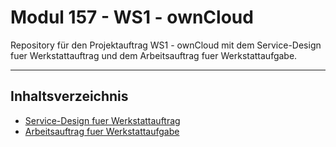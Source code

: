 # Modul 157 - WS1 - ownCloud

Repository für den Projektauftrag WS1 - ownCloud mit dem Service-Design fuer Werkstattauftrag und dem Arbeitsauftrag fuer Werkstattaufgabe.

***

## Inhaltsverzeichnis

* [Service-Design fuer Werkstattauftrag](https://www.lpi.org/our-certifications/exam-701-objectives)
* [Arbeitsauftrag fuer Werkstattaufgabe](https://www.lpi.org/our-certifications/exam-701-objectives)